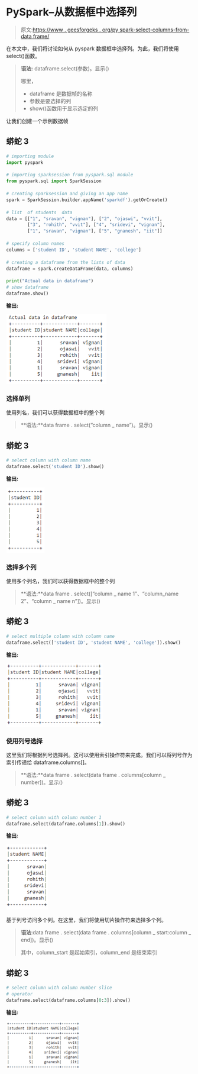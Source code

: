 # PySpark–从数据框中选择列

> 原文:[https://www . geesforgeks . org/py spark-select-columns-from-data frame/](https://www.geeksforgeeks.org/pyspark-select-columns-from-dataframe/)

在本文中，我们将讨论如何从 pyspark 数据框中选择列。为此，我们将使用 select()函数。

> **语法:** dataframe.select(参数)。显示()
> 
> 哪里，
> 
> *   dataframe 是数据帧的名称
> *   参数是要选择的列
> *   show()函数用于显示选定的列

让我们创建一个示例数据帧

## 蟒蛇 3

```py
# importing module
import pyspark

# importing sparksession from pyspark.sql module
from pyspark.sql import SparkSession

# creating sparksession and giving an app name
spark = SparkSession.builder.appName('sparkdf').getOrCreate()

# list  of students  data
data = [["1", "sravan", "vignan"], ["2", "ojaswi", "vvit"],
        ["3", "rohith", "vvit"], ["4", "sridevi", "vignan"],
        ["1", "sravan", "vignan"], ["5", "gnanesh", "iit"]]

# specify column names
columns = ['student ID', 'student NAME', 'college']

# creating a dataframe from the lists of data
dataframe = spark.createDataFrame(data, columns)

print("Actual data in dataframe")
# show dataframe
dataframe.show()
```

**输出:**

![](img/2f0d4d59c3b5f5394dd814afaf3dd2a5.png)

### 选择单列

使用列名，我们可以获得数据框中的整个列

> **语法:**data frame . select(“column _ name”)。显示()

## 蟒蛇 3

```py
# select column with column name
dataframe.select('student ID').show()
```

**输出:**

![](img/d18a62e4fa2354bdffcbd301e67e296f.png)

### 选择多个列

使用多个列名，我们可以获得数据框中的整个列

> **语法:**data frame . select([“column _ name 1”、“column_name 2”、“column _ name n”])。显示()

## 蟒蛇 3

```py
# select multiple column with column name
dataframe.select(['student ID', 'student NAME', 'college']).show()
```

**输出:**

![](img/2076ed8d2627a0385c08f88e315ced05.png)

### 使用列号选择

这里我们将根据列号选择列。这可以使用索引操作符来完成。我们可以将列号作为索引传递给 dataframe.columns[]。

> **语法:**data frame . select(data frame . columns[column _ number])。显示()

## 蟒蛇 3

```py
# select column with column number 1
dataframe.select(dataframe.columns[1]).show()
```

**输出:**

![](img/974106659ac06f08d80cc8acd0eaf192.png)

基于列号访问多个列。在这里，我们将使用切片操作符来选择多个列。

> **语法**:data frame . select(data frame . columns[column _ start:column _ end])。显示()
> 
> 其中，column_start 是起始索引，column_end 是结束索引

## 蟒蛇 3

```py
# select column with column number slice
# operator
dataframe.select(dataframe.columns[0:3]).show()
```

**输出:**

![](img/1be41d315cdb56478514588416e16262.png)